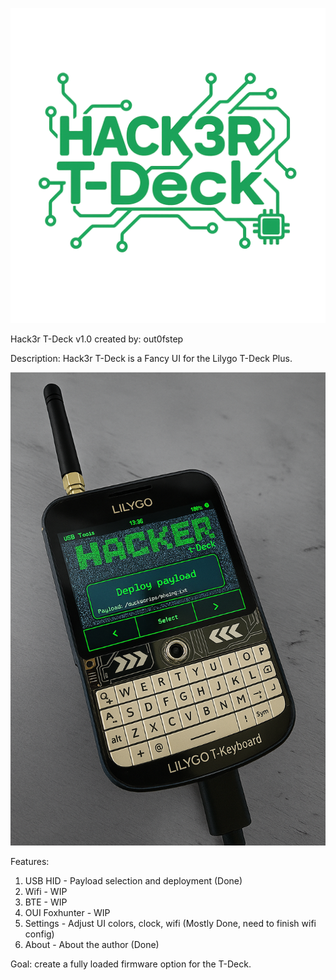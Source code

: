 ![Screenshot 2](https://github.com/out0fstep/Hack3r-T-Deck/raw/main/file_000000006c7861f590de3b38199f28e0.png)

Hack3r T-Deck v1.0
created by: out0fstep

Description: Hack3r T-Deck is a Fancy UI for the Lilygo T-Deck Plus.

![Screenshot 1](https://github.com/out0fstep/Hack3r-T-Deck/raw/main/file_0000000012d461f7aa82db854990720c.png)

Features: 
1. USB HID - Payload selection and deployment (Done)
2. Wifi - WIP
3. BTE - WIP
4. OUI Foxhunter - WIP
5. Settings - Adjust UI colors, clock, wifi (Mostly Done, need to finish wifi config)
6. About - About the author (Done)

Goal: create a fully loaded firmware option for the T-Deck.
